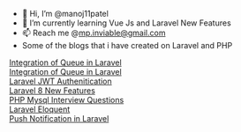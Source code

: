 - 👋 Hi, I’m @manoj11patel
- 🌱 I’m currently learning Vue Js and Laravel New Features 
- 📫 Reach me @mp.inviable@gmail.com
- Some of the blogs that i have created on Laravel and PHP

<a target="_new" href="https://laravelfacts.blogspot.com/2021/08/integration-of-queue-in-laravel.html">Integration of Queue in Laravel</a>
<br>
<a target="_blank" href="https://laravelfacts.blogspot.com/2021/08/supervisor-integration-in-laravel.html">Integration of Queue in Laravel</a>
<br>
<a target="_blank" href="https://laravelfacts.blogspot.com/2020/09/laravel-jwt-auth.html">Laravel JWT Authenitication</a>
<br>
<a target="_blank" href="https://laravelfacts.blogspot.com/2020/09/laravel-8-new-features.html">Laravel 8 New Features</a>
<br>
<a target="_blank" href="https://laravelfacts.blogspot.com/2020/09/php-mysql-laravel-interview-questions.html">PHP Mysql Interview Questions</a>
<br>
<a target="_blank" href="https://laravelfacts.blogspot.com/2020/08/laravel-eloquent.html">Laravel Eloquent</a>
<br>
<a target="_blank" href="https://laravelfacts.blogspot.com/2020/08/push-notification-in-laravel.html">Push Notification in Laravel</a>

<!---
manoj11patel/manoj11patel is a ✨ special ✨ repository because its `README.md` (this file) appears on your GitHub profile.
You can click the Preview link to take a look at your changes.
--->

